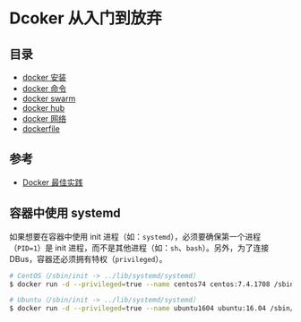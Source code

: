 # Dcoker 从入门到放弃

## 目录

* [docker 安装](./docker-install.md)
* [docker 命令](./docker-command.md)
* [docker swarm](./docker-swarm.md)
* [docker hub](./docker-hub.md)
* [docker 网络](./docker-network.md)
* [dockerfile](./docker-dockerfile.md)

## 参考

* [Docker 最佳实践](https://rootsongjc.gitbooks.io/kubernetes-handbook/appendix/docker-best-practice.html)

## 容器中使用 systemd

如果想要在容器中使用 init 进程（如：`systemd`），必须要确保第一个进程（`PID=1`）是 init 进程，而不是其他进程（如：`sh`、`bash`）。另外，为了连接 DBus，容器还必须拥有特权（`privileged`）。

```bash
# CentOS（/sbin/init -> ../lib/systemd/systemd）
$ docker run -d --privileged=true --name centos74 centos:7.4.1708 /sbin/init

# Ubuntu（/sbin/init -> ../lib/systemd/systemd）
$ docker run -d --privileged=true --name ubuntu1604 ubuntu:16.04 /sbin/init
```